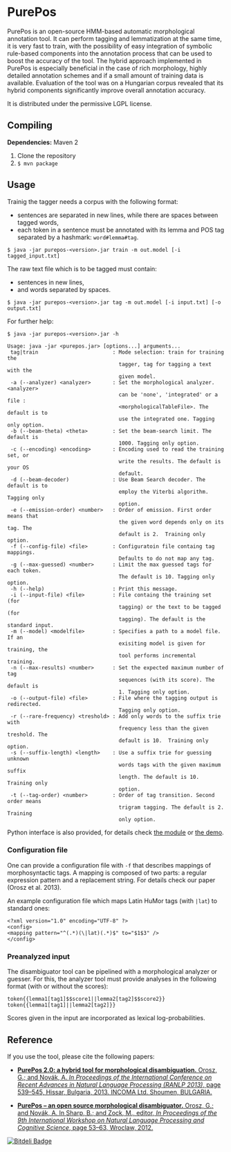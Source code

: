 PurePos
=======
PurePos is an open-source HMM-based automatic morphological annotation tool. 
It can perform tagging and lemmatization at the same time, it is very fast to train, with the possibility of easy integration of symbolic rule-based components into the annotation process that can be used to boost the accuracy of the tool. 
The hybrid approach implemented in PurePos is especially beneficial in the case of rich morphology, highly detailed annotation schemes and if a small amount of training data is available. Evaluation of the tool was on a Hungarian corpus revealed that its hybrid components significantly improve overall annotation accuracy.

It is distributed under the permissive LGPL license.

Compiling
---------------

**Dependencies:** Maven 2

1. Clone the repository
2. `$ mvn package`

Usage
---------

Trainig the tagger needs a corpus with  the following format:
* sentences are separated in new lines, while there are spaces between tagged words,
* each token in a sentence must be annotated with its lemma and POS tag separated by a hashmark: `word#lemma#tag`.

`$ java -jar purepos-<version>.jar train -m out.model [-i tagged_input.txt]`

The raw text file which is to be tagged must contain:
* sentences in new lines,
* and words separated by spaces.

`$ java -jar purepos-<version>.jar tag -m out.model [-i input.txt] [-o output.txt]`

For further help:

`$ java -jar purepos-<version>.jar -h`

    Usage: java -jar <purepos.jar> [options...] arguments...
     tag|train                        : Mode selection: train for training the
                                        tagger, tag for tagging a text with the
                                        given model.
     -a (--analyzer) <analyzer>       : Set the morphological analyzer. <analyzer>
                                        can be 'none', 'integrated' or a file :
                                        <morphologicalTableFile>. The default is to
                                        use the integrated one. Tagging only option.
     -b (--beam-theta) <theta>        : Set the beam-search limit. The default is
                                        1000. Tagging only option.
     -c (--encoding) <encoding>       : Encoding used to read the training set, or
                                        write the results. The default is your OS
                                        default.
     -d (--beam-decoder)              : Use Beam Search decoder. The default is to
                                        employ the Viterbi algorithm. Tagging only
                                        option.
     -e (--emission-order) <number>   : Order of emission. First order means that
                                        the given word depends only on its tag. The
                                        default is 2.  Training only option.
     -f (--config-file) <file>        : Configuratoin file containg tag mappings.
                                        Defaults to do not map any tag.
     -g (--max-guessed) <number>      : Limit the max guessed tags for each token.
                                        The default is 10. Tagging only option.
     -h (--help)                      : Print this message.
     -i (--input-file) <file>         : File containg the training set (for
                                        tagging) or the text to be tagged (for
                                        tagging). The default is the standard input.
     -m (--model) <modelfile>         : Specifies a path to a model file. If an
                                        exisiting model is given for training, the
                                        tool performs incremental training.
     -n (--max-results) <number>      : Set the expected maximum number of tag
                                        sequences (with its score). The default is
                                        1. Tagging only option.
     -o (--output-file) <file>        : File where the tagging output is redirected.
                                        Tagging only option.
     -r (--rare-frequency) <treshold> : Add only words to the suffix trie with
                                        frequency less than the given treshold. The
                                        default is 10.  Training only option.
     -s (--suffix-length) <length>    : Use a suffix trie for guessing unknown
                                        words tags with the given maximum suffix
                                        length. The default is 10.  Training only
                                        option.
     -t (--tag-order) <number>        : Order of tag transition. Second order means
                                        trigram tagging. The default is 2. Training
                                        only option.


Python interface is also provided, for details check [the module](https://github.com/ppke-nlpg/purepos/blob/master/src/main/python/purepos/purepos.py) or [the demo](https://github.com/ppke-nlpg/purepos/blob/master/src/main/python/purepos/demo.py).


### Configuration file

One can provide a configuration file with `-f` that describes mappings of morphosyntactic tags.
A mapping is composed of two parts: a regular expression pattern and a replacement string.
For details check our paper (Orosz et al. 2013).

An example configuration file which maps Latin HuMor tags (with `|lat`) to standard ones:

    <?xml version="1.0" encoding="UTF-8" ?>
    <config>
    <mapping pattern="^(.*)(\|lat)(.*)$" to="$1$3" />
    </config>
    
### Preanalyzed input

The disambiguator tool can be pipelined with a morphological analyzer or guesser. For this, the analyzer tool must provide analyses in the following format (with or without the scores):

    token{{lemma1[tag1]$$score1||lemma2[tag2]$$score2}}
    token{{lemma1[tag1]||lemma2[tag2]}}
    
Scores given in the input are incorporated as lexical log-probabilities.

Reference
---------------

If you use the tool, please cite the following papers: <br/>
* [**PurePos 2.0: a hybrid tool for morphological disambiguation.** Orosz, G.; and Novák, A. *In Proceedings of the International Conference on Recent Advances in Natural Language Processing (RANLP 2013)*, page 539–545, Hissar, Bulgaria, 2013. INCOMA Ltd. Shoumen, BULGARIA.](http://aclweb.org/anthology//R/R13/R13-1071.pdf)

* [**PurePos – an open source morphological disambiguator.** Orosz, G.; and Novák, A. In Sharp, B.; and Zock, M., editor, *In Proceedings of the 9th International Workshop on Natural Language Processing and Cognitive Science*, page 53–63, Wroclaw, 2012. ](https://github.com/downloads/ppke-nlpg/purepos/purepos.pdf)


[![Bitdeli Badge](https://d2weczhvl823v0.cloudfront.net/ppke-nlpg/purepos/trend.png)](https://bitdeli.com/free "Bitdeli Badge")

